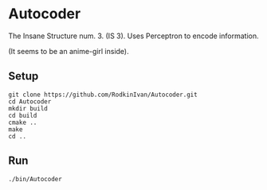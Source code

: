 # Autocoder
The Insane Structure num. 3. (IS 3). Uses Perceptron to encode information.

(It seems to be an anime-girl inside).

## Setup
```
git clone https://github.com/RodkinIvan/Autocoder.git
cd Autocoder
mkdir build
cd build
cmake ..
make
cd ..
```
## Run
```
./bin/Autocoder
```